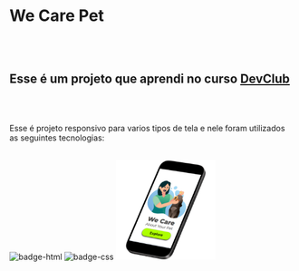 <h1>We Care Pet</h1>
<br>
<br>

<h2>Esse é um projeto que aprendi no curso <a href="https://rodolfomori.com.br/devclub" target="_blank"/>DevClub</a></h2>
<br>
<br>
<p>Esse é projeto responsivo para varios tipos de tela e nele foram utilizados as seguintes tecnologias:</p>
<br>
<img src="https://img.shields.io/badge/HTML5-E34F26?style=for-the-badge&logo=html5&logoColor=white" alt="badge-html"/>
<img src="https://img.shields.io/badge/CSS3-1572B6?style=for-the-badge&logo=css3&logoColor=white" alt="badge-css"/>
<img src= "https://github.com/Lincolnneres/Projeto-We-Care-Pet-Responsivo/blob/master/assets/Cell.png.png?raw=true" alt="projeto-wecare-cell" width= "35%" height="25%"/>
